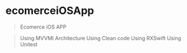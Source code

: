 # ecomerceiOSApp

> Ecomerce iOS APP 

> Using MVVMI Architecture
> Using Clean code
> Using RXSwift
> Using Unitest
